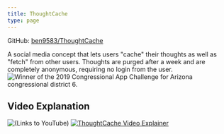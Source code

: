 ```yaml
---
title: ThoughtCache
type: page
---
```


GitHub: [ben9583/ThoughtCache](https://github.com/ben9583/ThoughtCache)

A social media concept that lets users "cache" their thoughts as well as "fetch" from other users. Thoughts are purged after a week and are completely anonymous, requiring no login from the user. ![Winner of the 2019 Congressional App Challenge](https://www.congressionalappchallenge.us/19-AZ06/) for Arizona congressional district 6.

## Video Explanation

![(Links to YouTube)](https://youtu.be/hI2GO2xJRYI)
[![ThoughtCache Video Explainer](https://user-images.githubusercontent.com/16968917/158917173-ccac980a-cb8c-487e-917a-c39a9c7ad552.png)](https://youtu.be/hI2GO2xJRYI)

